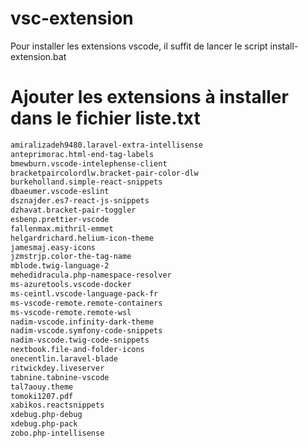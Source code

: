 # vsc-extension

Pour installer les extensions vscode, il suffit de lancer le script install-extension.bat

# Ajouter les extensions à installer dans le fichier liste.txt

```bash
amiralizadeh9480.laravel-extra-intellisense
anteprimorac.html-end-tag-labels
bmewburn.vscode-intelephense-client
bracketpaircolordlw.bracket-pair-color-dlw
burkeholland.simple-react-snippets
dbaeumer.vscode-eslint
dsznajder.es7-react-js-snippets
dzhavat.bracket-pair-toggler
esbenp.prettier-vscode
fallenmax.mithril-emmet
helgardrichard.helium-icon-theme
jamesmaj.easy-icons
jzmstrjp.color-the-tag-name
mblode.twig-language-2
mehedidracula.php-namespace-resolver
ms-azuretools.vscode-docker
ms-ceintl.vscode-language-pack-fr
ms-vscode-remote.remote-containers
ms-vscode-remote.remote-wsl
nadim-vscode.infinity-dark-theme
nadim-vscode.symfony-code-snippets
nadim-vscode.twig-code-snippets
nextbook.file-and-folder-icons
onecentlin.laravel-blade
ritwickdey.liveserver
tabnine.tabnine-vscode
tal7aouy.theme
tomoki1207.pdf
xabikos.reactsnippets
xdebug.php-debug
xdebug.php-pack
zobo.php-intellisense
```
